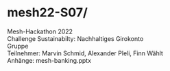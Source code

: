 # mesh22-S07/

<html>

Mesh-Hackathon 2022 <br>
Challenge Sustainabilty: Nachhaltiges Girokonto <br>
Gruppe <br>
Teilnehmer: Marvin Schmid, Alexander Pleli, Finn Wählt <br>
Anhänge: mesh-banking.pptx <br>

</html>
